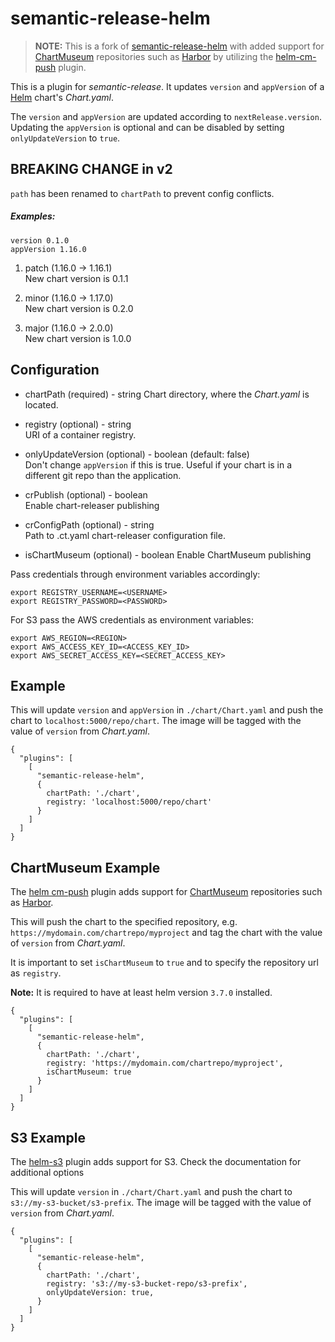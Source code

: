 # semantic-release-helm

> **NOTE:** This is a fork of [semantic-release-helm](https://github.com/m1pl/semantic-release-helm) with added support
> for [ChartMuseum](https://github.com/helm/chartmuseum) repositories such as [Harbor](https://goharbor.io/) by utilizing
> the [helm-cm-push](https://github.com/chartmuseum/helm-push) plugin.

This is a plugin for _semantic-release_. It updates `version` and `appVersion` of a [Helm](https://helm.sh/) chart's
_Chart.yaml_.

The `version` and `appVersion` are updated according to `nextRelease.version`.
Updating the `appVersion` is optional and can be disabled by setting `onlyUpdateVersion` to `true`.

## BREAKING CHANGE in v2

`path` has been renamed to `chartPath` to prevent config conflicts.

##### Examples:

```
version 0.1.0  
appVersion 1.16.0
```

1. patch (1.16.0 -> 1.16.1)  
   New chart version is 0.1.1

2. minor (1.16.0 -> 1.17.0)  
   New chart version is 0.2.0

3. major (1.16.0 -> 2.0.0)  
   New chart version is 1.0.0

## Configuration

- chartPath (required) - string
  Chart directory, where the _Chart.yaml_ is located.

- registry (optional) - string  
  URI of a container registry.

- onlyUpdateVersion (optional) - boolean (default: false)  
  Don't change `appVersion` if this is true. Useful if your chart is in a different git repo than the application.

- crPublish (optional) - boolean  
  Enable chart-releaser publishing

- crConfigPath (optional) - string  
  Path to .ct.yaml chart-releaser configuration file.

- isChartMuseum (optional) - boolean
  Enable ChartMuseum publishing

Pass credentials through environment variables accordingly:

```
export REGISTRY_USERNAME=<USERNAME>
export REGISTRY_PASSWORD=<PASSWORD>
```

For S3 pass the AWS credentials as environment variables:

```
export AWS_REGION=<REGION>
export AWS_ACCESS_KEY_ID=<ACCESS_KEY_ID>
export AWS_SECRET_ACCESS_KEY=<SECRET_ACCESS_KEY>
```

## Example

This will update `version` and `appVersion` in `./chart/Chart.yaml`
and push the chart to `localhost:5000/repo/chart`. The image will be tagged with the value of `version` from
_Chart.yaml_.

```
{
  "plugins": [
    [
      "semantic-release-helm",
      {
        chartPath: './chart',
        registry: 'localhost:5000/repo/chart'
      }
    ]
  ]
}
```

## ChartMuseum Example

The [helm cm-push](https://github.com/chartmuseum/helm-push) plugin adds support for [ChartMuseum](https://github.com/helm/chartmuseum)
repositories such as [Harbor](https://github.com/goharbor/harbor).

This will push the chart to the specified repository, e.g. `https://mydomain.com/chartrepo/myproject` and
tag the chart with the value of `version` from _Chart.yaml_.

It is important to set `isChartMuseum` to `true` and to specify the repository url as `registry`.

**Note:** It is required to have at least helm version `3.7.0` installed.

```
{
  "plugins": [
    [
      "semantic-release-helm",
      {
        chartPath: './chart',
        registry: 'https://mydomain.com/chartrepo/myproject',
        isChartMuseum: true
      }
    ]
  ]
}
```

## S3 Example

The [helm-s3](https://github.com/hypnoglow/helm-s3) plugin adds support for S3. Check the documentation for additional
options

This will update `version` in `./chart/Chart.yaml`
and push the chart to `s3://my-s3-bucket/s3-prefix`. The image will be tagged with the value of `version` from
_Chart.yaml_.

```
{
  "plugins": [
    [
      "semantic-release-helm",
      {
        chartPath: './chart',
        registry: 's3://my-s3-bucket-repo/s3-prefix',
        onlyUpdateVersion: true,
      }
    ]
  ]
}
```

